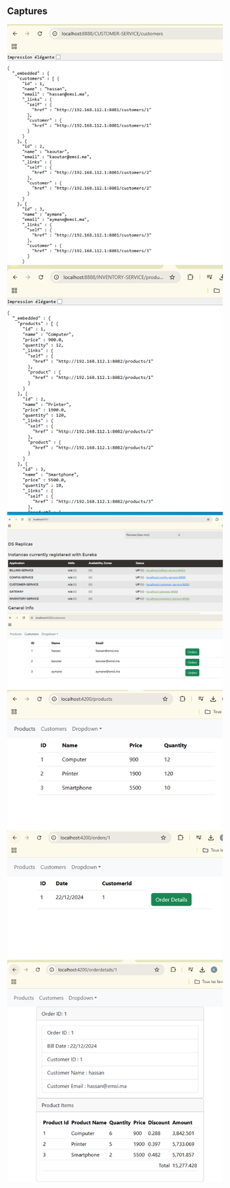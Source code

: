 <h2>Captures </h2>
<img src="screenshoot/customer.PNG">
<img src="screenshoot/product.PNG">
<img src="screenshoot/eureka.PNG">
<img src="screenshoot/customere.PNG">
<img src="screenshoot/angularproduct.PNG">
<img src="screenshoot/orderdetailangu.PNG">
<img src="screenshoot/deatilangular.PNG">



